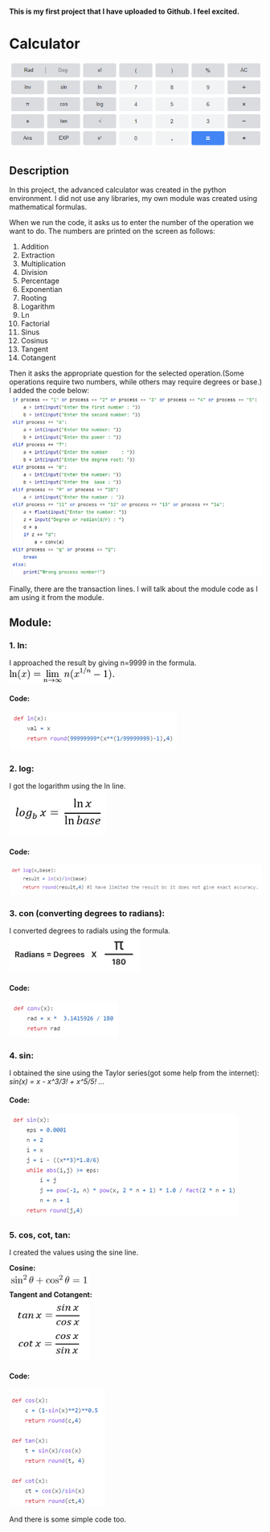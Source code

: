 #### This is my first project that I have uploaded to Github. I feel excited.
# Calculator
![](https://github.com/halitksdu/Calculator/blob/main/read/calculator.png)




## Description
In this project, the advanced calculator was created in the python environment. I did not use any libraries, my own module was created using mathematical formulas.

When we run the code, it asks us to enter the number of the operation we want to do. The numbers are printed on the screen as follows:
1. Addition
2. Extraction
3. Multiplication
4. Division
5. Percentage
6. Exponentian
7. Rooting
8. Logarithm
9. Ln
10. Factorial
11. Sinus
12. Cosinus
13. Tangent
14. Cotangent


Then it asks the appropriate question for the selected operation.(Some operations require two numbers, while others may require degrees or base.) I added the code below:
<br/> ![](https://github.com/halitksdu/Calculator/blob/main/read/write.png)

Finally, there are the transaction lines. I will talk about the module code as I am using it from the module.

## Module:
### 1. ln:
I approached the result by giving n=9999 in the formula. 
<br/> ![](https://github.com/halitksdu/Calculator/blob/main/read/ln.png)
#### Code:
![](https://github.com/halitksdu/Calculator/blob/main/read/ln%20code.png)

### 2. log:
I got the logarithm using the ln line.
<br/> ![](https://github.com/halitksdu/Calculator/blob/main/read/log.png)
#### Code:
![](https://github.com/halitksdu/Calculator/blob/main/read/log%20code.png)

### 3. con (converting degrees to radians):
I converted degrees to radials using the formula.
<br/> <img src="https://github.com/halitksdu/Calculator/blob/main/read/conv.png" alt="alt text" width="262,5" height="75">
#### Code:
![](https://github.com/halitksdu/Calculator/blob/main/read/conv%20code.png)

### 4. sin:
I obtained the sine using the Taylor series(got some help from the internet):
<br/> *sin(x) = x - x^3/3! + x^5/5! ...*
#### Code:
![](https://github.com/halitksdu/Calculator/blob/main/read/sin%20code.png)

### 5. cos, cot, tan:
I created the values using the sine line.

**Cosine:**
<br/><img src="https://github.com/halitksdu/Calculator/blob/main/read/cosine.png" alt="alt text" width="160" height="33">
<br/>**Tangent and Cotangent:**
<br/><img src="https://github.com/halitksdu/Calculator/blob/main/read/tan%20cot.png" alt="alt text" width="160" height="123">

#### Code:
![](https://github.com/halitksdu/Calculator/blob/main/read/tri%20code.png)

And there is some simple code too.
